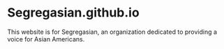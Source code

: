# Segregasian.github.io

This website is for Segregasian, an organization dedicated to providing a voice for Asian Americans.
